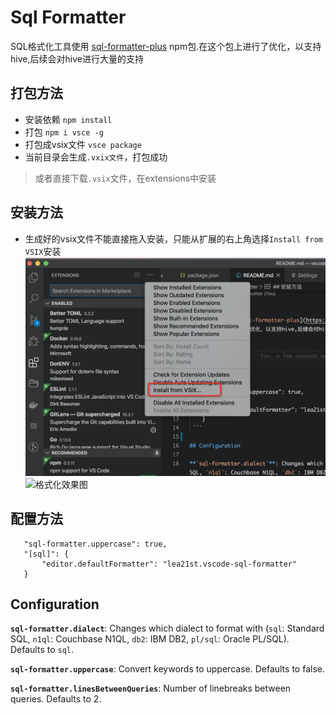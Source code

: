 # Sql Formatter

SQL格式化工具使用 [sql-formatter-plus](https://github.com/kufii/sql-formatter-plus) npm包.在这个包上进行了优化，以支持hive,后续会对hive进行大量的支持

## 打包方法
 - 安装依赖 `npm install`
 - 打包 `npm i vsce -g`
 - 打包成vsix文件 `vsce package`
 - 当前目录会生成`.vxix文件`，打包成功
 > 或者直接下载`.vsix`文件，在extensions中安装

## 安装方法
 - 生成好的vsix文件不能直接拖入安装，只能从扩展的右上角选择`Install from VSIX`安装
 ![安装示例](/example-2.png)
 ![格式化效果图](/example-1.png)
 

## 配置方法
 ```
    "sql-formatter.uppercase": true,
    "[sql]": {
        "editor.defaultFormatter": "lea21st.vscode-sql-formatter"
    }
 ```

## Configuration

**`sql-formatter.dialect`**: Changes which dialect to format with (`sql`: Standard SQL, `n1ql`: Couchbase N1QL, `db2`: IBM DB2, `pl/sql`: Oracle PL/SQL). Defaults to `sql`.

**`sql-formatter.uppercase`**: Convert keywords to uppercase. Defaults to false.

**`sql-formatter.linesBetweenQueries`**: Number of linebreaks between queries. Defaults to 2.
